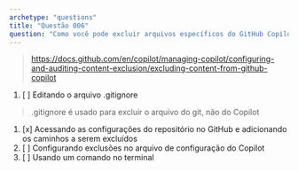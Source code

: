 ```yaml
---
archetype: "questions"
title: "Questão 006"
question: "Como você pode excluir arquivos específicos do GitHub Copilot?"
---
```


> https://docs.github.com/en/copilot/managing-copilot/configuring-and-auditing-content-exclusion/excluding-content-from-github-copilot
1. [ ] Editando o arquivo .gitignore  
> .gitignore é usado para excluir o arquivo do git, não do Copilot  
1. [x] Acessando as configurações do repositório no GitHub e adicionando os caminhos a serem excluídos  
1. [ ] Configurando exclusões no arquivo de configuração do Copilot  
1. [ ] Usando um comando no terminal
